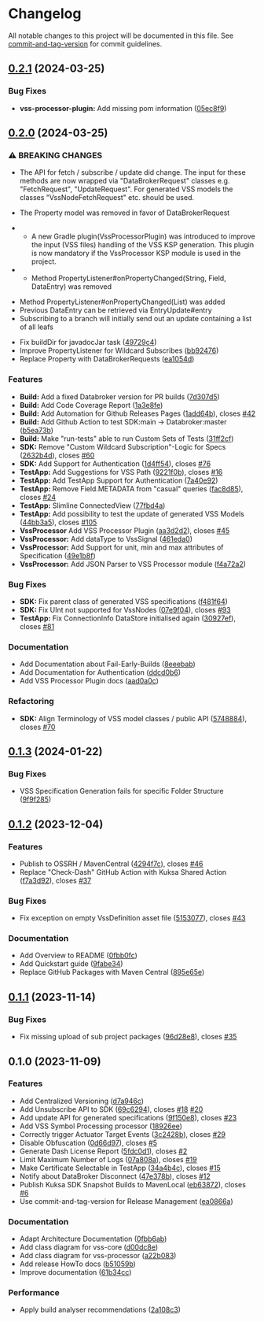 # Changelog

All notable changes to this project will be documented in this file. See [commit-and-tag-version](https://github.com/absolute-version/commit-and-tag-version) for commit guidelines.

## [0.2.1](https://github.com/eclipse-kuksa/kuksa-android-sdk/compare/release/release/v0.2.0...release/v0.2.1) (2024-03-25)


### Bug Fixes

* **vss-processor-plugin:** Add missing pom information ([05ec8f9](https://github.com/eclipse-kuksa/kuksa-android-sdk/commit/05ec8f952d1ae8c812083ddcc2a65ab66cdbb75f))

## [0.2.0](https://github.com/eclipse-kuksa/kuksa-android-sdk/compare/release/release/v0.1.3...release/v0.2.0) (2024-03-25)


### ⚠ BREAKING CHANGES

* The API for fetch / subscribe / update did change.
The input for these methods are now wrapped via "DataBrokerRequest"
classes e.g. "FetchRequest", "UpdateRequest". For generated VSS models
the classes "VssNodeFetchRequest" etc. should be used.

- The Property model was removed in favor of DataBrokerRequest
* - A new Gradle plugin(VssProcessorPlugin) was introduced to improve
the input (VSS files) handling of the VSS KSP generation. This plugin
is now mandatory if the VssProcessor KSP module is used in the
project.
* - Method PropertyListener#onPropertyChanged(String, Field, DataEntry) was removed
- Method PropertyListener#onPropertyChanged(List<EntryUpdate>) was added
- Previous DataEntry can be retrieved via EntryUpdate#entry
- Subscribing to a branch will initially send out an update containing a list of all leafs

* Fix buildDir for javadocJar task ([49729c4](https://github.com/eclipse-kuksa/kuksa-android-sdk/commit/49729c40790ce324cb6756e43e10d6a2a9d4fa53))
* Improve PropertyListener for Wildcard Subscribes ([bb92476](https://github.com/eclipse-kuksa/kuksa-android-sdk/commit/bb9247692ee021c439f076cb80fd955f66ce9a8e))
* Replace Property with DataBrokerRequests ([ea1054d](https://github.com/eclipse-kuksa/kuksa-android-sdk/commit/ea1054d406e83af45abad28bcc4539e8abe060a6))


### Features

* **Build:** Add a fixed Databroker version for PR builds ([7d307d5](https://github.com/eclipse-kuksa/kuksa-android-sdk/commit/7d307d5d5dcb94c71467fb26a102a8d939412bf8))
* **Build:** Add Code Coverage Report ([1a3e8fe](https://github.com/eclipse-kuksa/kuksa-android-sdk/commit/1a3e8fe2d1fefcf0cc845252b1d041ae62e5e38f))
* **Build:** Add Automation for Github Releases Pages ([1add64b](https://github.com/eclipse-kuksa/kuksa-android-sdk/commit/1add64b669b2b562b0a5c0ac6280c455f52a1ad9)), closes [#42](https://github.com/eclipse-kuksa/kuksa-android-sdk/issues/42)
* **Build:** Add Github Action to test SDK:main -> Databroker:master ([b5ea73b](https://github.com/eclipse-kuksa/kuksa-android-sdk/commit/b5ea73b1c6bb7342e315de3d047d8cb3e66145ed))
* **Build:** Make "run-tests" able to run Custom Sets of Tests ([31ff2cf](https://github.com/eclipse-kuksa/kuksa-android-sdk/commit/31ff2cfc5fd5974c3bdcce28bbb29060f809dcce))
* **SDK:** Remove "Custom Wildcard Subscription"-Logic for Specs ([2632b4d](https://github.com/eclipse-kuksa/kuksa-android-sdk/commit/2632b4d8a13e2a9ab8a009e1f033164dede0a9ff)), closes [#60](https://github.com/eclipse-kuksa/kuksa-android-sdk/issues/60)
* **SDK:** Add Support for Authentication ([1d4ff54](https://github.com/eclipse-kuksa/kuksa-android-sdk/commit/1d4ff54278e6d4ede864480b389cec1c17db1766)), closes [#76](https://github.com/eclipse-kuksa/kuksa-android-sdk/issues/76)
* **TestApp:** Add Suggestions for VSS Path ([9221f0b](https://github.com/eclipse-kuksa/kuksa-android-sdk/commit/9221f0b5def9ff67eb92a87a54eb0bd23e380e91)), closes [#16](https://github.com/eclipse-kuksa/kuksa-android-sdk/issues/16)
* **TestApp:** Add TestApp Support for Authentication ([7a40e92](https://github.com/eclipse-kuksa/kuksa-android-sdk/commit/7a40e924a9d66b0621e4e312418ac4233c7e538a))
* **TestApp:** Remove Field.METADATA from "casual" queries ([fac8d85](https://github.com/eclipse-kuksa/kuksa-android-sdk/commit/fac8d85a8e935e41063abcd0bd98787586d99929)), closes [#24](https://github.com/eclipse-kuksa/kuksa-android-sdk/issues/24)
* **TestApp:** Slimline ConnectedView ([77fbd4a](https://github.com/eclipse-kuksa/kuksa-android-sdk/commit/77fbd4a4af7f7fe213b4900e4513100993f3923f))
* **TestApp:** Add possibility to test the update of generated VSS Models ([44bb3a5](https://github.com/eclipse-kuksa/kuksa-android-sdk/commit/44bb3a5cad9dd7e6fabeb96b424acb0d739f29a9)), closes [#105](https://github.com/eclipse-kuksa/kuksa-android-sdk/issues/105)
* **VssProcessor** Add VSS Processor Plugin ([aa3d2d2](https://github.com/eclipse-kuksa/kuksa-android-sdk/commit/aa3d2d2b73759461ef4118454264fe4c95946e07)), closes [#45](https://github.com/eclipse-kuksa/kuksa-android-sdk/issues/45)
* **VssProcessor:** Add dataType to VssSignal ([461eda0](https://github.com/eclipse-kuksa/kuksa-android-sdk/commit/461eda0f7d4ee066e4bcf52be9551e522d25aff3))
* **VssProcessor:** Add Support for unit, min and max attributes of Specification ([49e1b8f](https://github.com/eclipse-kuksa/kuksa-android-sdk/commit/49e1b8fdb042d24ec19cf1a00b1a89188e8dd7d9))
* **VssProcessor:** Add JSON Parser to VSS Processor module ([f4a72a2](https://github.com/eclipse-kuksa/kuksa-android-sdk/commit/f4a72a2101c265534f6fc0312ab877579108ebe7))


### Bug Fixes

* **SDK:** Fix parent class of generated VSS specifications ([f481f64](https://github.com/eclipse-kuksa/kuksa-android-sdk/commit/f481f6459ef3655e3541096b22228680bd726767))
* **SDK:** Fix UInt not supported for VssNodes ([07e9f04](https://github.com/eclipse-kuksa/kuksa-android-sdk/commit/07e9f0482e15b402936482116a8d71a25ee536bf)), closes [#93](https://github.com/eclipse-kuksa/kuksa-android-sdk/issues/93)
* **TestApp:** Fix ConnectionInfo DataStore initialised again ([30927ef](https://github.com/eclipse-kuksa/kuksa-android-sdk/commit/30927ef0dd29d1fd8b4dd20b82faefd902ba667f)), closes [#81](https://github.com/eclipse-kuksa/kuksa-android-sdk/issues/81)


### Documentation

* Add Documentation about Fail-Early-Builds ([8eeebab](https://github.com/eclipse-kuksa/kuksa-android-sdk/commit/8eeebab0eb3a770825631d19577fc42a48118479))
* Add Documentation for Authentication ([ddcd0b6](https://github.com/eclipse-kuksa/kuksa-android-sdk/commit/ddcd0b67ec0e90c48a64168a8863a473f7cc27f8))
* Add VSS Processor Plugin docs ([aad0a0c](https://github.com/eclipse-kuksa/kuksa-android-sdk/commit/aad0a0cf29b0854c90577939eda51fd95adea3a7))


### Refactoring

* **SDK:** Align Terminology of VSS model classes / public API ([5748884](https://github.com/eclipse-kuksa/kuksa-android-sdk/commit/57488844ddfbd33ea93d58521252598716cde511)), closes [#70](https://github.com/eclipse-kuksa/kuksa-android-sdk/issues/70)

## [0.1.3](https://github.com/eclipse-kuksa/kuksa-android-sdk/compare/release/release/v0.1.2...release/v0.1.3) (2024-01-22)


### Bug Fixes

* VSS Specification Generation fails for specific Folder Structure ([9f9f285](https://github.com/eclipse-kuksa/kuksa-android-sdk/commit/9f9f28561dafe2e32fce5fb8be72d5882e04b035))

## [0.1.2](https://github.com/eclipse-kuksa/kuksa-android-sdk/compare/release/release/v0.1.1...release/v0.1.2) (2023-12-04)


### Features

* Publish to OSSRH / MavenCentral ([4294f7c](https://github.com/eclipse-kuksa/kuksa-android-sdk/commit/4294f7cf1754695489b7360fbc610bc1da4caeea)), closes [#46](https://github.com/eclipse-kuksa/kuksa-android-sdk/issues/46)
* Replace "Check-Dash" GitHub Action with Kuksa Shared Action ([f7a3d92](https://github.com/eclipse-kuksa/kuksa-android-sdk/commit/f7a3d926240cfabe392eec33d6266873079e4337)), closes [#37](https://github.com/eclipse-kuksa/kuksa-android-sdk/issues/37)


### Bug Fixes

* Fix exception on empty VssDefinition asset file ([5153077](https://github.com/eclipse-kuksa/kuksa-android-sdk/commit/5153077d7331fd9f808cf4fa69cf5b74e8508833)), closes [#43](https://github.com/eclipse-kuksa/kuksa-android-sdk/issues/43)


### Documentation

* Add Overview to README ([0fbb0fc](https://github.com/eclipse-kuksa/kuksa-android-sdk/commit/0fbb0fc52afa895f9ecb651e18591408b7c1a631))
* Add Quickstart guide ([9fabe34](https://github.com/eclipse-kuksa/kuksa-android-sdk/commit/9fabe3420db149b0c35823086734ba020d5c122c))
* Replace GitHub Packages with Maven Central ([895e65e](https://github.com/eclipse-kuksa/kuksa-android-sdk/commit/895e65ed901ebe9ca36952af64c1a19c7bc62ce8))

## [0.1.1](https://github.com/eclipse-kuksa/kuksa-android-sdk/compare/release/v0.1.0...release/v0.1.1) (2023-11-14)


### Bug Fixes

* Fix missing upload of sub project packages ([96d28e8](https://github.com/eclipse-kuksa/kuksa-android-sdk/commit/96d28e896233ec957a04919c61b86afa44a7c865)), closes [#35](https://github.com/eclipse-kuksa/kuksa-android-sdk/issues/35)

## 0.1.0 (2023-11-09)


### Features

* Add Centralized Versioning ([d7a946c](https://github.com/eclipse-kuksa/kuksa-android-sdk/commit/d7a946ccaaef9898e3d02a9b3f879e897ac1df0f))
* Add Unsubscribe API to SDK ([69c6294](https://github.com/eclipse-kuksa/kuksa-android-sdk/commit/69c62943780046316e4c04b91a063cef63679d0d)), closes [#18](https://github.com/eclipse-kuksa/kuksa-android-sdk/issues/18) [#20](https://github.com/eclipse-kuksa/kuksa-android-sdk/issues/20)
* Add update API for generated specifications ([9f150e8](https://github.com/eclipse-kuksa/kuksa-android-sdk/commit/9f150e801929c8836290c6db9dd76bee37d12340)), closes [#23](https://github.com/eclipse-kuksa/kuksa-android-sdk/issues/23)
* Add VSS Symbol Processing processor ([18926ee](https://github.com/eclipse-kuksa/kuksa-android-sdk/commit/18926ee0cb15f534855e9dd646c1a30e2542719c))
* Correctly trigger Actuator Target Events ([3c2428b](https://github.com/eclipse-kuksa/kuksa-android-sdk/commit/3c2428b0efa73d75aee00b4632011b6f7caf7de3)), closes [#29](https://github.com/eclipse-kuksa/kuksa-android-sdk/issues/29)
* Disable Obfuscation ([0d66d97](https://github.com/eclipse-kuksa/kuksa-android-sdk/commit/0d66d97c398531fe9429e0f0d19285dbea3eaf1d)), closes [#5](https://github.com/eclipse-kuksa/kuksa-android-sdk/issues/5)
* Generate Dash License Report ([5fdc0d1](https://github.com/eclipse-kuksa/kuksa-android-sdk/commit/5fdc0d14a39b2259cfc13ae093a3ffb01e622edb)), closes [#2](https://github.com/eclipse-kuksa/kuksa-android-sdk/issues/2)
* Limit Maximum Number of Logs ([07a808a](https://github.com/eclipse-kuksa/kuksa-android-sdk/commit/07a808aad2d8a5dcfb4aa51e1efe67e3826633e2)), closes [#19](https://github.com/eclipse-kuksa/kuksa-android-sdk/issues/19)
* Make Certificate Selectable in TestApp ([34a4b4c](https://github.com/eclipse-kuksa/kuksa-android-sdk/commit/34a4b4c250d3b8da53ff912578e74e93b246efb8)), closes [#15](https://github.com/eclipse-kuksa/kuksa-android-sdk/issues/15)
* Notify about DataBroker Disconnect ([47e378b](https://github.com/eclipse-kuksa/kuksa-android-sdk/commit/47e378bdacbe37e2c4b497a30872418244bc3537)), closes [#12](https://github.com/eclipse-kuksa/kuksa-android-sdk/issues/12)
* Publish Kuksa SDK Snapshot Builds to MavenLocal ([eb63872](https://github.com/eclipse-kuksa/kuksa-android-sdk/commit/eb63872da13e929b9664dc7904cc743ff0123867)), closes [#6](https://github.com/eclipse-kuksa/kuksa-android-sdk/issues/6)
* Use commit-and-tag-version for Release Management ([ea0866a](https://github.com/eclipse-kuksa/kuksa-android-sdk/commit/ea0866a2ec5df4db793cb932e5a5f2b516d9309b))


### Documentation

* Adapt Architecture Documentation ([0fbb6ab](https://github.com/eclipse-kuksa/kuksa-android-sdk/commit/0fbb6ab2af1b08156860f7cdb74650db458d50ef))
* Add class diagram for vss-core ([d00dc8e](https://github.com/eclipse-kuksa/kuksa-android-sdk/commit/d00dc8e79602bcbb0716804b0b9d7468dcccd022))
* Add class diagram for vss-processor ([a22b083](https://github.com/eclipse-kuksa/kuksa-android-sdk/commit/a22b083f010899a63acb19e03bf04d30603c6590))
* Add release HowTo docs ([b51059b](https://github.com/eclipse-kuksa/kuksa-android-sdk/commit/b51059bf0c5806e32ccd9ddcc1ea85cb7c91ef97))
* Improve documentation ([61b34cc](https://github.com/eclipse-kuksa/kuksa-android-sdk/commit/61b34cc903a9ecaff1c84b5451d14340ce2daaaa))


### Performance

* Apply build analyser recommendations ([2a108c3](https://github.com/eclipse-kuksa/kuksa-android-sdk/commit/2a108c3bf0dbe9688d781f2f199c8deaba2cd1fd))
